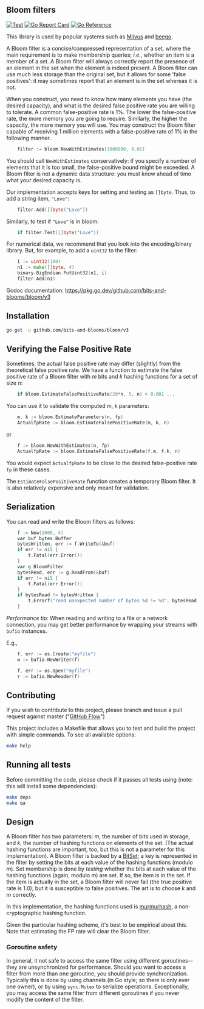 Bloom filters
-------------
[![Test](https://github.com/bits-and-blooms/bloom/actions/workflows/test.yml/badge.svg)](https://github.com/bits-and-blooms/bloom/actions/workflows/test.yml)
[![Go Report Card](https://goreportcard.com/badge/github.com/bits-and-blooms/bloom)](https://goreportcard.com/report/github.com/bits-and-blooms/bloom)
[![Go Reference](https://pkg.go.dev/badge/github.com/bits-and-blooms/bloom.svg)](https://pkg.go.dev/github.com/bits-and-blooms/bloom/v3)

This library is used by popular systems such as [Milvus](https://github.com/milvus-io/milvus) and [beego](https://github.com/beego/Beego).

A Bloom filter is a concise/compressed representation of a set, where the main
requirement is to make membership queries; _i.e._, whether an item is a
member of a set. A Bloom filter will always correctly report the presence
of an element in the set when the element is indeed present. A Bloom filter 
can use much less storage than the original set, but it allows for some 'false positives':
it may sometimes report that an element is in the set whereas it is not.

When you construct, you need to know how many elements you have (the desired capacity), and what is the desired false positive rate you are willing to tolerate. A common false-positive rate is 1%. The
lower the false-positive rate, the more memory you are going to require. Similarly, the higher the
capacity, the more memory you will use.
You may construct the Bloom filter capable of receiving 1 million elements with a false-positive
rate of 1% in the following manner. 

```Go
    filter := bloom.NewWithEstimates(1000000, 0.01) 
```

You should call `NewWithEstimates` conservatively: if you specify a number of elements that it is
too small, the false-positive bound might be exceeded. A Bloom filter is not a dynamic data structure:
you must know ahead of time what your desired capacity is.

Our implementation accepts keys for setting and testing as `[]byte`. Thus, to
add a string item, `"Love"`:

```Go
    filter.Add([]byte("Love"))
```

Similarly, to test if `"Love"` is in bloom:

```Go
    if filter.Test([]byte("Love"))
```

For numerical data, we recommend that you look into the encoding/binary library. But, for example, to add a `uint32` to the filter:

```Go
    i := uint32(100)
    n1 := make([]byte, 4)
    binary.BigEndian.PutUint32(n1, i)
    filter.Add(n1)
```

Godoc documentation:  https://pkg.go.dev/github.com/bits-and-blooms/bloom/v3 


## Installation

```bash
go get -u github.com/bits-and-blooms/bloom/v3
```

## Verifying the False Positive Rate


Sometimes, the actual false positive rate may differ (slightly) from the
theoretical false positive rate. We have a function to estimate the false positive rate of a
Bloom filter with _m_ bits and _k_ hashing functions for a set of size _n_:

```Go
    if bloom.EstimateFalsePositiveRate(20*n, 5, n) > 0.001 ...
```

You can use it to validate the computed m, k parameters:

```Go
    m, k := bloom.EstimateParameters(n, fp)
    ActualfpRate := bloom.EstimateFalsePositiveRate(m, k, n)
```

or

```Go
    f := bloom.NewWithEstimates(n, fp)
    ActualfpRate := bloom.EstimateFalsePositiveRate(f.m, f.k, n)
```

You would expect `ActualfpRate` to be close to the desired false-positive rate `fp` in these cases.

The `EstimateFalsePositiveRate` function creates a temporary Bloom filter. It is
also relatively expensive and only meant for validation.

## Serialization

You can read and write the Bloom filters as follows:


```Go
	f := New(1000, 4)
	var buf bytes.Buffer
	bytesWritten, err := f.WriteTo(&buf)
	if err != nil {
		t.Fatal(err.Error())
	}
	var g BloomFilter
	bytesRead, err := g.ReadFrom(&buf)
	if err != nil {
		t.Fatal(err.Error())
	}
	if bytesRead != bytesWritten {
		t.Errorf("read unexpected number of bytes %d != %d", bytesRead, bytesWritten)
	}
```

*Performance tip*: 
When reading and writing to a file or a network connection, you may get better performance by 
wrapping your streams with `bufio` instances.

E.g., 
```Go
	f, err := os.Create("myfile")
	w := bufio.NewWriter(f)
```
```Go
	f, err := os.Open("myfile")
	r := bufio.NewReader(f)
```

## Contributing

If you wish to contribute to this project, please branch and issue a pull request against master ("[GitHub Flow](https://guides.github.com/introduction/flow/)")

This project includes a Makefile that allows you to test and build the project with simple commands.
To see all available options:
```bash
make help
```

## Running all tests

Before committing the code, please check if it passes all tests using (note: this will install some dependencies):
```bash
make deps
make qa
```

## Design

A Bloom filter has two parameters: _m_, the number of bits used in storage, and _k_, the number of hashing functions on elements of the set. (The actual hashing functions are important, too, but this is not a parameter for this implementation). A Bloom filter is backed by a [BitSet](https://github.com/bits-and-blooms/bitset); a key is represented in the filter by setting the bits at each value of the  hashing functions (modulo _m_). Set membership is done by _testing_ whether the bits at each value of the hashing functions (again, modulo _m_) are set. If so, the item is in the set. If the item is actually in the set, a Bloom filter will never fail (the true positive rate is 1.0); but it is susceptible to false positives. The art is to choose _k_ and _m_ correctly.

In this implementation, the hashing functions used is [murmurhash](github.com/twmb/murmur3), a non-cryptographic hashing function.


Given the particular hashing scheme, it's best to be empirical about this. Note
that estimating the FP rate will clear the Bloom filter.




### Goroutine safety

In general, it not safe to access
the same filter using different goroutines--they are
unsynchronized for performance. Should you want to access
a filter from more than one goroutine, you should
provide synchronization. Typically this is done by using channels (in Go style; so there is only ever one owner),
or by using `sync.Mutex` to serialize operations. Exceptionally, you may access the same filter from different
goroutines if you never modify the content of the filter.
